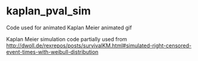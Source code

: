 # kaplan_pval_sim
Code used for animated Kaplan Meier animated gif

Kaplan Meier simulation code partially used from http://dwoll.de/rexrepos/posts/survivalKM.html#simulated-right-censored-event-times-with-weibull-distribution
